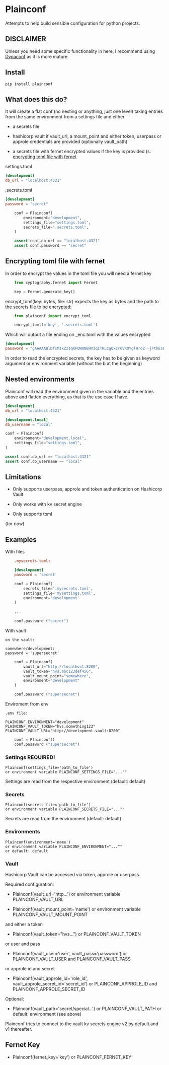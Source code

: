 # Plainconf

Attempts to help build sensible configuration for python projects.

## DISCLAIMER

Unless you need some specific functionality in here, 
I recommend using [Dynaconf](https://www.dynaconf.com/) as it is more mature.


## Install 

```shell
pip install plainconf
```


## What does this do?

It will create a flat conf (no nesting or anything, just one level) 
taking entries from the same environment from
a settings file and either

 * a secrets file

 * hashicorp vault if vault_url, a mount_point and either token, 
   userpass or approle credentials are provided (optionally vault_path)
 
 * a secrets file with fernet encrypted values if the key is provided 
   (s. [encrypting toml file with fernet](#markdown-header-encrypting-toml-file-with-fernet)


settings.toml
``` toml
[development]
db_url = "localhost:4321"
```


.secrets.toml
``` toml
[development]
password = "secret"
``` 


``` python
    conf = Plainconf(
        environment="development",
        settings_file="settings.toml",
        secrets_file=".secrets.toml",
    )

    assert conf.db_url == "localhost:4321"
    assert conf.password == "secret"

``` 


## Encrypting toml file with fernet

In order to encrypt the values in the toml file you will need a fernet key

``` python
    from cyptography.fernet import Fernet

    key = Fernet.generate_key()
```

encrypt_toml(key: bytes, file: str) expects the key as bytes and the path to the secrets file to
be encrypted:

``` python
    from plainconf import encrypt_toml

    encrypt_toml(b'key', '.secrets.toml')
```
Which will output a file ending on \_enc.toml with the values encrypted

``` toml
[development]
password = "gAAAAABlDfsMIkZzIqKFQW8NBHVIqITKLCgQkzr6VKOYglHroZ--jFtkEsFr3feqSL1WCWy7gdlhvjHkBmx_JjQxKYKiqNge0A=="
```

In order to read the encrypted secrets, the key has to be given as 
keyword argument or environment variable (without the b at the beginning)

## Nested environments

Plainconf will read the environment given in the variable and the entries
above and flatten everything, as that is the use case I have.

``` toml
[development]
db_url = "localhost:4321"

[development.local]
db_username = "local"
```

``` python
conf = Plainconf(
    environment="development.local",
    settings_file="settings.toml",
)

assert conf.db_url == "localhost:4321"
assert conf.db_username == "local"
```


## Limitations

* Only supports userpass, approle and token authentication on Hashicorp Vault

* Only works with kv secret engine

* Only supports toml

(for now)


## Examples

With files

``` toml
    .mysecrets.toml:

    [development]
    password = 'secret'
```

``` python
    conf = Plainconf(
        secrets_file='.mysecrets.toml', 
        settings_file='mysettings.toml',
        environment='development'
    )
    
    ...

    conf.password ("secret")
```
 

With vault

    on the vault:
    
    somewhere/development:
    password = 'supersecret'


``` python
    conf = Plainconf(
        vault_url="http://localhost:8200",
        vault_token="hvs.abc123def456",
        vault_mount_point="somewhere",
        environment="development"
    )

    conf.password ("supersecret")
```


Enviroment from env

    .env file:

    PLAINCONF_ENVIRONMENT="development"
    PLAINCONF_VAULT_TOKEN="hvs.something123"
    PLAINCONF_VAULT_URL="http://development.vault:8200"

``` python
    conf = Plainconf()
    conf.password ("supersecret")
```
 
### Settings REQUIRED!

    Plainconf(settings_file='path_to_file')
    or environment variable PLAINCONF_SETTINGS_FILE="...""

Settings are read from the respective environment (default: default)

### Secrets 

    Plainconf(secrets_file='path_to_file')
    or environment variable PLAINCONF_SECRETS_FILE="...""

Secrets are read from the environment (default: default)

### Environments

    Plainconf(environment='name')
    or environment variable PLAINCONF_ENVIRONMENT="...""
    or default: default

### Vault

Hashicorp Vault can be accessed via token, approle or userpass.

Required configuration:

* Plainconf(vault_url='http...') 
  or environment variable PLAINCONF_VAULT_URL

* Plainconf(vault_mount_point='name')
  or environment variable PLAINCONF_VAULT_MOUNT_POINT

and either a token 

* Plainconf(vault_token="hvs...") 
  or PLAINCONF_VAULT_TOKEN

or user and pass

* Plainconf(vault_user='user', vault_pass='password') 
  or PLAINCONF_VAULT_USER and PLAINCONF_VAULT_PASS

or approle id and secret

* Plainconf(vault_approle_id='role_id', vault_approle_secret_id='secret_id')
  or PLAINCONF_APPROLE_ID and PLAINCONF_APPROLE_SECRET_ID

Optional:

* Plainconf(vault_path='secret/special...')
  or PLAINCONF_VAULT_PATH
  or default: environment (see above)

Plainconf tries to connect to the vault kv secrets engine v2 by default 
and v1 thereafter.


## Fernet Key

* Plainconf(fernet_key='key')
  or PLAINCONF_FERNET_KEY'